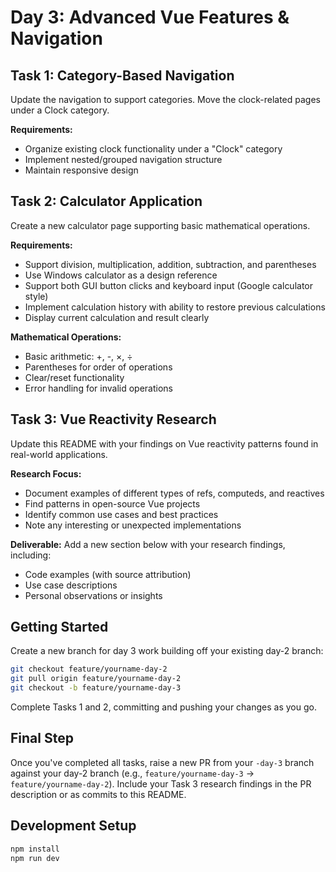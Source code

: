 # Day 3: Advanced Vue Features & Navigation

## Task 1: Category-Based Navigation

Update the navigation to support categories. Move the clock-related pages under a Clock category.

**Requirements:**
- Organize existing clock functionality under a "Clock" category
- Implement nested/grouped navigation structure
- Maintain responsive design

## Task 2: Calculator Application

Create a new calculator page supporting basic mathematical operations.

**Requirements:**
- Support division, multiplication, addition, subtraction, and parentheses
- Use Windows calculator as a design reference
- Support both GUI button clicks and keyboard input (Google calculator style)
- Implement calculation history with ability to restore previous calculations
- Display current calculation and result clearly

**Mathematical Operations:**
- Basic arithmetic: +, -, ×, ÷
- Parentheses for order of operations
- Clear/reset functionality
- Error handling for invalid operations

## Task 3: Vue Reactivity Research

Update this README with your findings on Vue reactivity patterns found in real-world applications.

**Research Focus:**
- Document examples of different types of refs, computeds, and reactives
- Find patterns in open-source Vue projects
- Identify common use cases and best practices
- Note any interesting or unexpected implementations

**Deliverable:** Add a new section below with your research findings, including:
- Code examples (with source attribution)
- Use case descriptions
- Personal observations or insights

## Getting Started

Create a new branch for day 3 work building off your existing day-2 branch:

```bash
git checkout feature/yourname-day-2
git pull origin feature/yourname-day-2
git checkout -b feature/yourname-day-3
```

Complete Tasks 1 and 2, committing and pushing your changes as you go.

## Final Step

Once you've completed all tasks, raise a new PR from your `-day-3` branch against your day-2 branch (e.g., `feature/yourname-day-3` → `feature/yourname-day-2`). Include your Task 3 research findings in the PR description or as commits to this README.

## Development Setup

```bash
npm install
npm run dev
```
